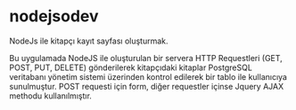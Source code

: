 # nodejsodev

NodeJs ile kitapçı kayıt sayfası oluşturmak.

Bu uygulamada NodeJS ile oluşturulan bir servera HTTP Requestleri (GET, POST, PUT, DELETE) gönderilerek kitapçıdaki kitaplar PostgreSQL veritabanı yönetim sistemi üzerinden kontrol edilerek bir tablo ile kullanıcıya sunulmuştur. POST requesti için form, diğer requestler içinse Jquery AJAX methodu kullanılmıştır.
